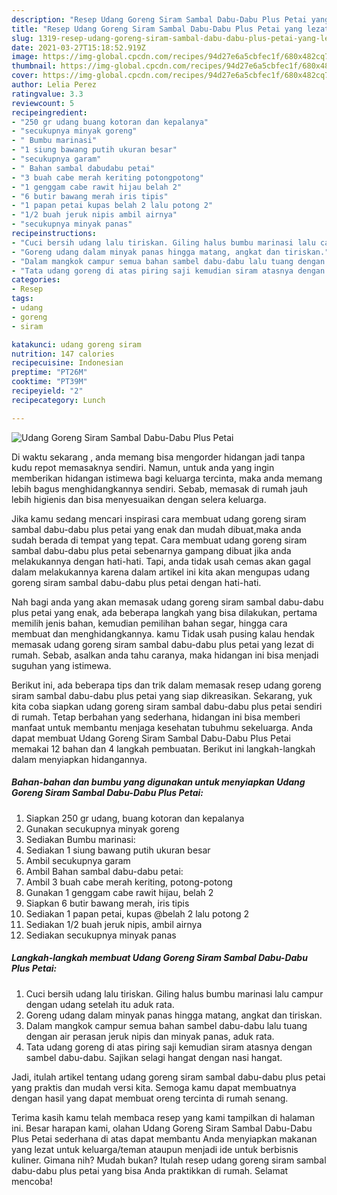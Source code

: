 ```yaml
---
description: "Resep Udang Goreng Siram Sambal Dabu-Dabu Plus Petai yang lezat Untuk Jualan"
title: "Resep Udang Goreng Siram Sambal Dabu-Dabu Plus Petai yang lezat Untuk Jualan"
slug: 1319-resep-udang-goreng-siram-sambal-dabu-dabu-plus-petai-yang-lezat-untuk-jualan
date: 2021-03-27T15:18:52.919Z
image: https://img-global.cpcdn.com/recipes/94d27e6a5cbfec1f/680x482cq70/udang-goreng-siram-sambal-dabu-dabu-plus-petai-foto-resep-utama.jpg
thumbnail: https://img-global.cpcdn.com/recipes/94d27e6a5cbfec1f/680x482cq70/udang-goreng-siram-sambal-dabu-dabu-plus-petai-foto-resep-utama.jpg
cover: https://img-global.cpcdn.com/recipes/94d27e6a5cbfec1f/680x482cq70/udang-goreng-siram-sambal-dabu-dabu-plus-petai-foto-resep-utama.jpg
author: Lelia Perez
ratingvalue: 3.3
reviewcount: 5
recipeingredient:
- "250 gr udang buang kotoran dan kepalanya"
- "secukupnya minyak goreng"
- " Bumbu marinasi"
- "1 siung bawang putih ukuran besar"
- "secukupnya garam"
- " Bahan sambal dabudabu petai"
- "3 buah cabe merah keriting potongpotong"
- "1 genggam cabe rawit hijau belah 2"
- "6 butir bawang merah iris tipis"
- "1 papan petai kupas belah 2 lalu potong 2"
- "1/2 buah jeruk nipis ambil airnya"
- "secukupnya minyak panas"
recipeinstructions:
- "Cuci bersih udang lalu tiriskan. Giling halus bumbu marinasi lalu campur dengan udang setelah itu aduk rata."
- "Goreng udang dalam minyak panas hingga matang, angkat dan tiriskan."
- "Dalam mangkok campur semua bahan sambel dabu-dabu lalu tuang dengan air perasan jeruk nipis dan minyak panas, aduk rata."
- "Tata udang goreng di atas piring saji kemudian siram atasnya dengan sambel dabu-dabu. Sajikan selagi hangat dengan nasi hangat."
categories:
- Resep
tags:
- udang
- goreng
- siram

katakunci: udang goreng siram 
nutrition: 147 calories
recipecuisine: Indonesian
preptime: "PT26M"
cooktime: "PT39M"
recipeyield: "2"
recipecategory: Lunch

---
```



![Udang Goreng Siram Sambal Dabu-Dabu Plus Petai](https://img-global.cpcdn.com/recipes/94d27e6a5cbfec1f/680x482cq70/udang-goreng-siram-sambal-dabu-dabu-plus-petai-foto-resep-utama.jpg)

Di waktu  sekarang , anda memang bisa mengorder hidangan jadi tanpa kudu repot memasaknya sendiri. Namun, untuk anda yang ingin memberikan hidangan istimewa bagi keluarga tercinta, maka anda memang lebih bagus menghidangkannya sendiri. Sebab, memasak di rumah jauh lebih higienis dan bisa menyesuaikan dengan selera keluarga.

Jika kamu sedang mencari inspirasi cara membuat udang goreng siram sambal dabu-dabu plus petai yang enak dan mudah dibuat,maka anda sudah berada di tempat yang tepat. Cara membuat udang goreng siram sambal dabu-dabu plus petai  sebenarnya gampang dibuat jika anda melakukannya dengan hati-hati. Tapi, anda tidak usah cemas akan gagal dalam melakukannya 
karena dalam artikel ini kita akan mengupas udang goreng siram sambal dabu-dabu plus petai dengan hati-hati.  



Nah bagi anda yang akan memasak udang goreng siram sambal dabu-dabu plus petai yang enak, ada beberapa langkah yang bisa dilakukan, pertama memilih jenis bahan, kemudian pemilihan bahan segar, hingga cara membuat dan menghidangkannya. kamu Tidak usah pusing kalau hendak memasak udang goreng siram sambal dabu-dabu plus petai yang lezat di rumah. Sebab, asalkan anda  tahu caranya, maka hidangan ini bisa menjadi suguhan yang istimewa.

Berikut ini, ada beberapa tips dan trik dalam memasak resep udang goreng siram sambal dabu-dabu plus petai yang siap dikreasikan. Sekarang, yuk kita coba siapkan udang goreng siram sambal dabu-dabu plus petai sendiri di rumah. Tetap berbahan yang sederhana, hidangan ini bisa memberi manfaat untuk membantu menjaga kesehatan tubuhmu sekeluarga. Anda dapat membuat Udang Goreng Siram Sambal Dabu-Dabu Plus Petai memakai 12 bahan dan 4 langkah pembuatan. Berikut ini langkah-langkah dalam menyiapkan hidangannya.

<!--inarticleads1-->

##### Bahan-bahan dan bumbu yang digunakan untuk menyiapkan Udang Goreng Siram Sambal Dabu-Dabu Plus Petai:

1. Siapkan 250 gr udang, buang kotoran dan kepalanya
1. Gunakan secukupnya minyak goreng
1. Sediakan  Bumbu marinasi:
1. Sediakan 1 siung bawang putih ukuran besar
1. Ambil secukupnya garam
1. Ambil  Bahan sambal dabu-dabu petai:
1. Ambil 3 buah cabe merah keriting, potong-potong
1. Gunakan 1 genggam cabe rawit hijau, belah 2
1. Siapkan 6 butir bawang merah, iris tipis
1. Sediakan 1 papan petai, kupas @belah 2 lalu potong 2
1. Sediakan 1/2 buah jeruk nipis, ambil airnya
1. Sediakan secukupnya minyak panas




<!--inarticleads2-->

##### Langkah-langkah membuat Udang Goreng Siram Sambal Dabu-Dabu Plus Petai:

1. Cuci bersih udang lalu tiriskan. Giling halus bumbu marinasi lalu campur dengan udang setelah itu aduk rata.
1. Goreng udang dalam minyak panas hingga matang, angkat dan tiriskan.
1. Dalam mangkok campur semua bahan sambel dabu-dabu lalu tuang dengan air perasan jeruk nipis dan minyak panas, aduk rata.
1. Tata udang goreng di atas piring saji kemudian siram atasnya dengan sambel dabu-dabu. Sajikan selagi hangat dengan nasi hangat.




Jadi, itulah artikel tentang  udang goreng siram sambal dabu-dabu plus petai  yang praktis dan mudah versi kita. Semoga kamu dapat membuatnya dengan hasil yang dapat membuat oreng tercinta di rumah senang. 

Terima kasih kamu telah membaca resep yang kami tampilkan di halaman ini. Besar harapan kami, olahan  Udang Goreng Siram Sambal Dabu-Dabu Plus Petai sederhana di atas dapat membantu Anda menyiapkan makanan yang lezat untuk keluarga/teman ataupun menjadi ide untuk berbisnis kuliner. Gimana nih? Mudah bukan? Itulah resep udang goreng siram sambal dabu-dabu plus petai yang bisa Anda praktikkan di rumah. Selamat mencoba!

